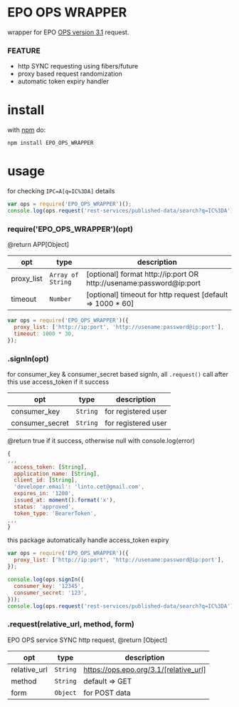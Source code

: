 # EPO OPS WRAPPER
wrapper for EPO [OPS version 3.1](https://developers.epo.org) request.

### FEATURE
* http SYNC requesting using fibers/future
* proxy based request randomization
* automatic token expiry handler

# install
with [npm](https://www.npmjs.com/package/EPO_OPS_WRAPPER) do:

```
npm install EPO_OPS_WRAPPER
```

# usage
for checking ```IPC=A[q=IC%3DA]``` details

```js
var ops = require('EPO_OPS_WRAPPER')();
console.log(ops.request('rest-services/published-data/search?q=IC%3DA'));
```

### require('EPO_OPS_WRAPPER')(opt)
@return APP[Object]

| opt | type | description |
| --- | --- | --- |
| proxy_list | <code>Array of String</code> | [optional] format http://ip:port OR http://usename:password@ip:port |
| timeout | <code>Number</code> | [optional] timeout for http request [default => 1000 * 60] |

```js
var ops = require('EPO_OPS_WRAPPER')({
  proxy_list: ['http://ip:port', 'http://usename:password@ip:port'],
  timeout: 1000 * 30,
});
```

### .signIn(opt)
for consumer_key & consumer_secret based signIn, all ```.request()``` call after this use access_token if it success

| opt | type | description |
| --- | --- | --- |
| consumer_key | <code>String</code> | for registered user |
| consumer_secret | <code>String</code> | for registered user |

@return true if it success, otherwise null with console.log(error)

```js
{
,,,
  access_token: [String],
  application_name: [String],
  client_id: [String],
  'developer.email': 'linto.cet@gmail.com',
  expires_in: '1200',
  issued_at: moment().format('x'),
  status: 'approved',
  token_type: 'BearerToken',
,,,
}
```

this package automatically handle access_token expiry

```js
var ops = require('EPO_OPS_WRAPPER')({
  proxy_list: ['http://ip:port', 'http://usename:password@ip:port'],
});

console.log(ops.signIn({
  consumer_key: '12345',
  consumer_secret: '123',
}));
console.log(ops.request('rest-services/published-data/search?q=IC%3DA'));
```

### .request(relative_url, method, form)
EPO OPS service SYNC http request, @return [Object]

| opt | type | description |
| --- | --- | --- |
| relative_url | <code>String</code> | https://ops.epo.org/3.1/[relative_url] |
| method | <code>String</code> | default => GET |
| form | <code>Object</code> | for POST data |
